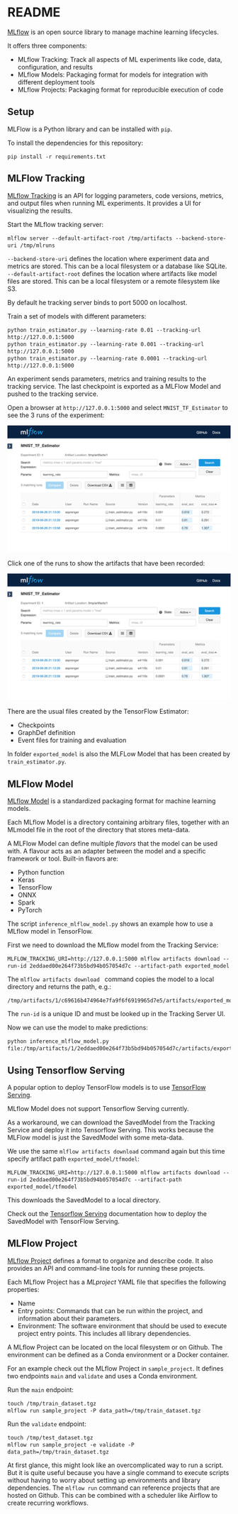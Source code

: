 # README

[MLflow](https://mlflow.org/) is an open source library to manage machine learning lifecycles. 

It offers three components:

* MLflow Tracking: Track all aspects of ML experiments like code, data, configuration, and results
* MLflow Models: Packaging format for models for integration with different deployment tools
* MLflow Projects: Packaging format for reproducible execution of code


## Setup

MLFlow is a Python library and can be installed with `pip`.

To install the dependencies for this repository:

    pip install -r requirements.txt


## MLFlow Tracking

[MLflow Tracking](https://www.mlflow.org/docs/latest/tracking.html) is an API for logging parameters, code versions, metrics, and output files when running
ML experiments. It provides a UI for visualizing the results. 

Start the MLflow tracking server:

    mlflow server --default-artifact-root /tmp/artifacts --backend-store-uri /tmp/mlruns

`--backend-store-uri` defines the location where experiment data and metrics are stored. This can be a local filesystem or a database like SQLite.
`--default-artifact-root` defines the location where artifacts like model files are stored. This can be a local filesystem or a remote filesystem like S3.

By default he tracking server binds to port 5000 on localhost.

Train a set of models with different parameters:

	python train_estimator.py --learning-rate 0.01 --tracking-url http://127.0.0.1:5000
	python train_estimator.py --learning-rate 0.001 --tracking-url http://127.0.0.1:5000
	python train_estimator.py --learning-rate 0.0001 --tracking-url http://127.0.0.1:5000

An experiment sends parameters, metrics and training results to the tracking service. The last checkpoint is exported as a MLFlow Model and pushed 
to the tracking service.

Open a browser at `http://127.0.0.1:5000` and select `MNIST_TF_Estimator` to see the 3 runs of the experiment:

![Tracker1](images/tracker1.png?raw=true "Tracker1")

Click one of the runs to show the artifacts that have been recorded:

![Tracker2](images/tracker1.png?raw=true "Tracker2")

There are the usual files created by the TensorFlow Estimator:

 * Checkpoints
 * GraphDef definition
 * Event files for training and evaluation

In folder `exported_model` is also the MLFLow Model that has been created by `train_estimator.py`.


## MLFlow Model

[MLflow Model](https://www.mlflow.org/docs/latest/models.html) is a standardized packaging format for machine learning models.

Each MLflow Model is a directory containing arbitrary files, together with an MLmodel file in the root of the directory that stores meta-data.

A MLFlow Model can define multiple *flavors* that the model can be used with. A flavour acts as an adapter between the model and a specific framework or tool.
Built-in flavors are:

 * Python function
 * Keras
 * TensorFlow
 * ONNX
 * Spark
 * PyTorch

The script `inference_mlflow_model.py` shows an example how to use a MLflow model in TensorFlow.

First we need to download the MLflow model from the Tracking Service:

    MLFLOW_TRACKING_URI=http://127.0.0.1:5000 mlflow artifacts download --run-id 2eddaed00e264f73b5bd94b057054d7c --artifact-path exported_model

The `mlflow artifacts download ` command copies the model to a local directory and returns the path, e.g.:

    /tmp/artifacts/1/c69616b474964e7fa9f6f6919965d7e5/artifacts/exported_model

The `run-id` is a unique ID and must be looked up in the Tracking Server UI.

Now we can use the model to make predictions:

    python inference_mlflow_model.py file:/tmp/artifacts/1/2eddaed00e264f73b5bd94b057054d7c/artifacts/exported_model


## Using Tensorflow Serving

A popular option to deploy TensorFlow models is to use [TensorFlow Serving](https://www.tensorflow.org/tfx/guide/serving). 

MLflow Model does not support Tensorflow Serving currently.

As a workaround, we can download the SavedModel from the Tracking Service and deploy it into Tensorflow Serving. 
This works because the MLFlow model is just the SavedModel with some meta-data.

We use the same `mlflow artifacts download` command again but this time specify artifact path `exported_model/tfmodel`:

    MLFLOW_TRACKING_URI=http://127.0.0.1:5000 mlflow artifacts download --run-id 2eddaed00e264f73b5bd94b057054d7c --artifact-path exported_model/tfmodel

This downloads the SavedModel to a local directory.

Check out the [Tensorflow Serving](https://www.tensorflow.org/tfx/guide/serving) documentation how to deploy the SavedModel with TensorFlow Serving.


## MLFlow Project

[MLflow Project](https://www.mlflow.org/docs/latest/projects.html) defines a format to organize and describe code. It also provides an 
API and command-line tools for running these projects.  

Each MLflow Project has a *MLproject* YAML file that specifies the following properties:

* Name
* Entry points: Commands that can be run within the project, and information about their parameters. 
* Environment: The software environment that should be used to execute project entry points. This includes all library dependencies.

A MLflow Project can be located on the local filesystem or on Github. The environment can be defined as a Conda environment or a Docker container.

For an example check out the MLflow Project in `sample_project`. It defines two endpoints `main` and `validate` and uses a Conda environment.

Run the `main` endpoint:

    touch /tmp/train_dataset.tgz
    mlflow run sample_project -P data_path=/tmp/train_dataset.tgz

Run the `validate` endpoint:

    touch /tmp/test_dataset.tgz
    mlflow run sample_project -e validate -P data_path=/tmp/train_dataset.tgz

At first glance, this might look like an overcomplicated way to run a script. But it is quite useful because you have a single command to execute scripts 
without having to worry about setting up environments and library dependencies.  The `mlflow run` command can reference projects that are hosted on Github. 
This can be combined with a scheduler like Airflow to create recurring workflows.
